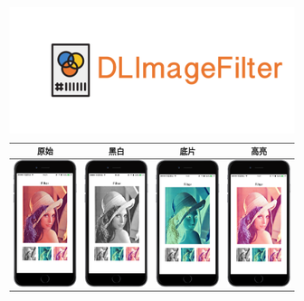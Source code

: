 ![](https://github.com/Liqiankun/DLImageFilter/raw/master/dlimageFilter_logo.png)<br>

原始|黑白|底片|高亮
------------ | ------------- | ------------| ------------
![](https://github.com/Liqiankun/DLImageFilter/raw/master/ScreenShot/1.png)|![](https://github.com/Liqiankun/DLImageFilter/raw/master/ScreenShot/2.png)|![](https://github.com/Liqiankun/DLImageFilter/raw/master/ScreenShot/3.png)|![](https://github.com/Liqiankun/DLImageFilter/raw/master/ScreenShot/4.png)


